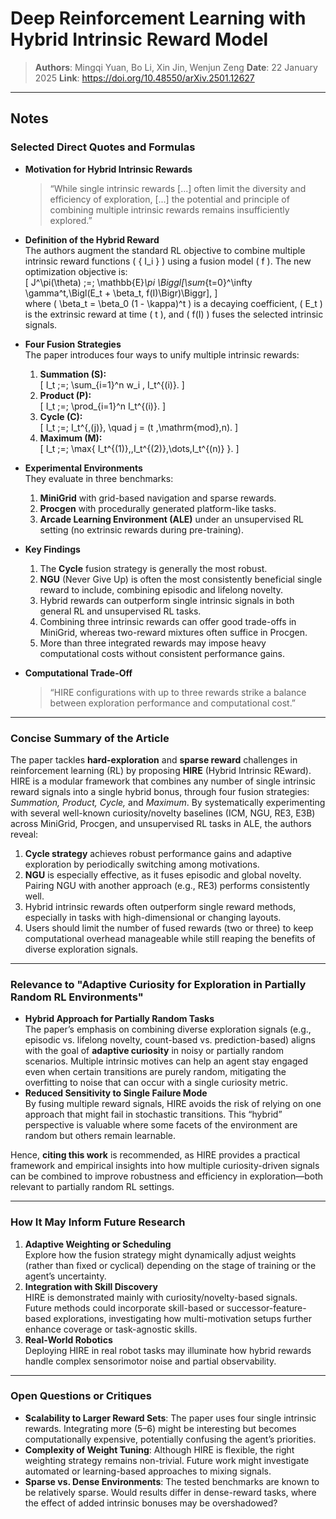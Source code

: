 # Deep Reinforcement Learning with Hybrid Intrinsic Reward Model

> **Authors**: Mingqi Yuan, Bo Li, Xin Jin, Wenjun Zeng
> **Date**: 22 January 2025
> **Link**: <https://doi.org/10.48550/arXiv.2501.12627>

---

## Notes

### Selected Direct Quotes and Formulas

- **Motivation for Hybrid Intrinsic Rewards**  
  > “While single intrinsic rewards [...] often limit the diversity and efficiency of exploration, [...] the potential and principle of combining multiple intrinsic rewards remains insufficiently explored.”

- **Definition of the Hybrid Reward**  
  The authors augment the standard RL objective to combine multiple intrinsic reward functions \( \{ I_i \} \) using a fusion model \( f \). The new optimization objective is:  
  \[
    J^\pi(\theta) \;=\; \mathbb{E}_\pi \Biggl[\sum_{t=0}^\infty \gamma^t\,\Bigl(E_t + \beta_t\, f(I)\Bigr)\Biggr],
  \]  
  where \( \beta_t = \beta_0 (1 - \kappa)^t \) is a decaying coefficient, \( E_t \) is the extrinsic reward at time \( t \), and \( f(I) \) fuses the selected intrinsic signals.

- **Four Fusion Strategies**  
  The paper introduces four ways to unify multiple intrinsic rewards:

  1. **Summation (S):**  
     \[
       I_t \;=\; \sum_{i=1}^n w_i \, I_t^{(i)}.
     \]
  2. **Product (P):**  
     \[
       I_t \;=\; \prod_{i=1}^n I_t^{(i)}.
     \]
  3. **Cycle (C):**  
     \[
       I_t \;=\; I_t^{\,(j)}, \quad j = (t \,\mathrm{mod}\,n).
     \]
  4. **Maximum (M):**  
     \[
       I_t \;=\; \max\{ I_t^{(1)},\,I_t^{(2)},\dots,I_t^{(n)} \}.
     \]

- **Experimental Environments**  
  They evaluate in three benchmarks:  
  1. **MiniGrid** with grid-based navigation and sparse rewards.  
  2. **Procgen** with procedurally generated platform-like tasks.  
  3. **Arcade Learning Environment (ALE)** under an unsupervised RL setting (no extrinsic rewards during pre-training).

- **Key Findings**  
  1. The **Cycle** fusion strategy is generally the most robust.  
  2. **NGU** (Never Give Up) is often the most consistently beneficial single reward to include, combining episodic and lifelong novelty.  
  3. Hybrid rewards can outperform single intrinsic signals in both general RL and unsupervised RL tasks.  
  4. Combining three intrinsic rewards can offer good trade-offs in MiniGrid, whereas two-reward mixtures often suffice in Procgen.  
  5. More than three integrated rewards may impose heavy computational costs without consistent performance gains.

- **Computational Trade-Off**  
  > “HIRE configurations with up to three rewards strike a balance between exploration performance and computational cost.”

---

### Concise Summary of the Article

The paper tackles **hard-exploration** and **sparse reward** challenges in reinforcement learning (RL) by proposing **HIRE** (Hybrid Intrinsic REward). HIRE is a modular framework that combines any number of single intrinsic reward signals into a single hybrid bonus, through four fusion strategies: *Summation, Product, Cycle,* and *Maximum*. By systematically experimenting with several well-known curiosity/novelty baselines (ICM, NGU, RE3, E3B) across MiniGrid, Procgen, and unsupervised RL tasks in ALE, the authors reveal:

1. **Cycle strategy** achieves robust performance gains and adaptive exploration by periodically switching among motivations.  
2. **NGU** is especially effective, as it fuses episodic and global novelty. Pairing NGU with another approach (e.g., RE3) performs consistently well.  
3. Hybrid intrinsic rewards often outperform single reward methods, especially in tasks with high-dimensional or changing layouts.  
4. Users should limit the number of fused rewards (two or three) to keep computational overhead manageable while still reaping the benefits of diverse exploration signals.

---

### Relevance to "Adaptive Curiosity for Exploration in Partially Random RL Environments"

- **Hybrid Approach for Partially Random Tasks**  
  The paper’s emphasis on combining diverse exploration signals (e.g., episodic vs. lifelong novelty, count-based vs. prediction-based) aligns with the goal of **adaptive curiosity** in noisy or partially random scenarios. Multiple intrinsic motives can help an agent stay engaged even when certain transitions are purely random, mitigating the overfitting to noise that can occur with a single curiosity metric.
- **Reduced Sensitivity to Single Failure Mode**  
  By fusing multiple reward signals, HIRE avoids the risk of relying on one approach that might fail in stochastic transitions. This “hybrid” perspective is valuable where some facets of the environment are random but others remain learnable.

Hence, **citing this work** is recommended, as HIRE provides a practical framework and empirical insights into how multiple curiosity-driven signals can be combined to improve robustness and efficiency in exploration—both relevant to partially random RL settings.

---

### How It May Inform Future Research

1. **Adaptive Weighting or Scheduling**  
   Explore how the fusion strategy might dynamically adjust weights (rather than fixed or cyclical) depending on the stage of training or the agent’s uncertainty.
2. **Integration with Skill Discovery**  
   HIRE is demonstrated mainly with curiosity/novelty-based signals. Future methods could incorporate skill-based or successor-feature-based explorations, investigating how multi-motivation setups further enhance coverage or task-agnostic skills.
3. **Real-World Robotics**  
   Deploying HIRE in real robot tasks may illuminate how hybrid rewards handle complex sensorimotor noise and partial observability.

---

### Open Questions or Critiques

- **Scalability to Larger Reward Sets**: The paper uses four single intrinsic rewards. Integrating more (5–6) might be interesting but becomes computationally expensive, potentially confusing the agent’s priorities.  
- **Complexity of Weight Tuning**: Although HIRE is flexible, the right weighting strategy remains non-trivial. Future work might investigate automated or learning-based approaches to mixing signals.  
- **Sparse vs. Dense Environments**: The tested benchmarks are known to be relatively sparse. Would results differ in dense-reward tasks, where the effect of added intrinsic bonuses may be overshadowed?
